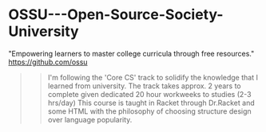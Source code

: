 # OSSU---Open-Source-Society-University
"Empowering learners to master college curricula through free resources."
https://github.com/ossu

>> I'm following the 'Core CS' track to solidify the knowledge that I learned from university.
>> The track takes approx. 2 years to complete given dedicated 20 hour workweeks to studies (2-3 hrs/day)
>> This course is taught in Racket through Dr.Racket and some HTML with the philosophy of choosing structure design over language popularity.
